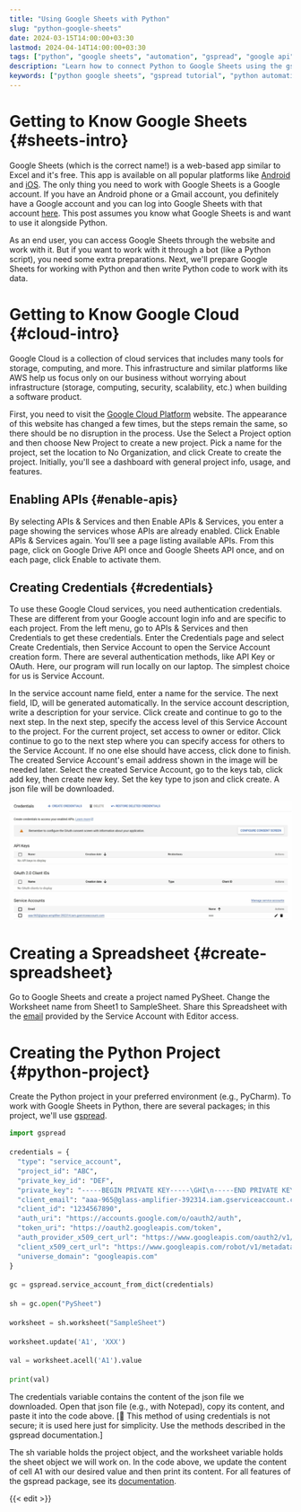 ```yaml
---
title: "Using Google Sheets with Python"
slug: "python-google-sheets"
date: 2024-03-15T14:00:00+03:30
lastmod: 2024-04-14T14:00:00+03:30
tags: ["python", "google sheets", "automation", "gspread", "google api", "python projects"]
description: "Learn how to connect Python to Google Sheets using the gspread library. This tutorial covers setting up Google Cloud, enabling APIs, and writing a Python script to read and write data to a spreadsheet." 
keywords: ["python google sheets", "gspread tutorial", "python automation", "google sheets api python"]
---
```


# Getting to Know Google Sheets {#sheets-intro}

Google Sheets (which is the correct name!) is a web-based app similar to Excel and it's free. This app is available on all popular platforms like [Android](https://play.google.com/store/apps/details?id=com.google.android.apps.docs.editors.sheets) and [iOS](https://apps.apple.com/us/app/google-sheets/id842849113). The only thing you need to work with Google Sheets is a Google account. If you have an Android phone or a Gmail account, you definitely have a Google account and you can log into Google Sheets with that account [here](https://docs.google.com/spreadsheets/u/0/). This post assumes you know what Google Sheets is and want to use it alongside Python.

As an end user, you can access Google Sheets through the website and work with it. But if you want to work with it through a bot (like a Python script), you need some extra preparations. Next, we'll prepare Google Sheets for working with Python and then write Python code to work with its data.

# Getting to Know Google Cloud {#cloud-intro}

Google Cloud is a collection of cloud services that includes many tools for storage, computing, and more. This infrastructure and similar platforms like AWS help us focus only on our business without worrying about infrastructure (storage, computing, security, scalability, etc.) when building a software product.

First, you need to visit the [Google Cloud Platform](https://console.cloud.google.com) website. The appearance of this website has changed a few times, but the steps remain the same, so there should be no disruption in the process. Use the Select a Project option and then choose New Project to create a new project. Pick a name for the project, set the location to No Organization, and click Create to create the project. Initially, you'll see a dashboard with general project info, usage, and features.

## Enabling APIs {#enable-apis}

By selecting APIs & Services and then Enable APIs & Services, you enter a page showing the services whose APIs are already enabled. Click Enable APIs & Services again. You'll see a page listing available APIs. From this page, click on Google Drive API once and Google Sheets API once, and on each page, click Enable to activate them.

## Creating Credentials {#credentials}

To use these Google Cloud services, you need authentication credentials. These are different from your Google account login info and are specific to each project. From the left menu, go to APIs & Services and then Credentials to get these credentials. Enter the Credentials page and select Create Credentials, then Service Account to open the Service Account creation form. There are several authentication methods, like API Key or OAuth. Here, our program will run locally on our laptop. The simplest choice for us is Service Account.

In the service account name field, enter a name for the service. The next field, ID, will be generated automatically. In the service account description, write a description for your service. Click create and continue to go to the next step. In the next step, specify the access level of this Service Account to the project. For the current project, set access to owner or editor. Click continue to go to the next step where you can specify access for others to the Service Account. If no one else should have access, click done to finish. The created Service Account's email address shown in the image will be needed later. Select the created Service Account, go to the keys tab, click add key, then create new key. Set the key type to json and click create. A json file will be downloaded.

![python google sheet create credential](./images/python-google-sheet-create-credential.jpg#center)

# Creating a Spreadsheet {#create-spreadsheet}

Go to Google Sheets and create a project named PySheet. Change the Worksheet name from Sheet1 to SampleSheet. Share this Spreadsheet with the [email](#service-account-email) provided by the Service Account with Editor access.

# Creating the Python Project {#python-project}

Create the Python project in your preferred environment (e.g., PyCharm). To work with Google Sheets in Python, there are several packages; in this project, we'll use [gspread](https://docs.gspread.org/).

```python
import gspread

credentials = {
  "type": "service_account",
  "project_id": "ABC",
  "private_key_id": "DEF",
  "private_key": "-----BEGIN PRIVATE KEY-----\GHI\n-----END PRIVATE KEY-----\n",
  "client_email": "aaa-965@glass-amplifier-392314.iam.gserviceaccount.com",
  "client_id": "1234567890",
  "auth_uri": "https://accounts.google.com/o/oauth2/auth",
  "token_uri": "https://oauth2.googleapis.com/token",
  "auth_provider_x509_cert_url": "https://www.googleapis.com/oauth2/v1/certs",
  "client_x509_cert_url": "https://www.googleapis.com/robot/v1/metadata/x509/abcd.iam.gserviceaccount.com",
  "universe_domain": "googleapis.com"
}

gc = gspread.service_account_from_dict(credentials)

sh = gc.open("PySheet")

worksheet = sh.worksheet("SampleSheet")

worksheet.update('A1', 'XXX')

val = worksheet.acell('A1').value

print(val)
```

The credentials variable contains the content of the json file we downloaded. Open that json file (e.g., with Notepad), copy its content, and paste it into the code above. [🚩 This method of using credentials is not secure; it is used here just for simplicity. Use the methods described in the gspread documentation.]

The sh variable holds the project object, and the worksheet variable holds the sheet object we will work on. In the code above, we update the content of cell A1 with our desired value and then print its content. For all features of the gspread package, see its [documentation](https://docs.gspread.org/).

{{< edit >}}